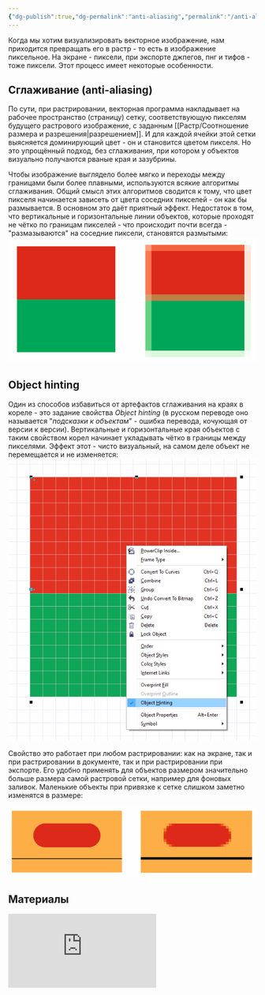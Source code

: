 ```yaml
---
{"dg-publish":true,"dg-permalink":"anti-aliasing","permalink":"/anti-aliasing/","created":"2023-12-13T18:35:18.331+07:00","updated":"2023-12-13T19:14:41.424+07:00"}
---
```


Когда мы хотим визуализировать векторное изображение, нам приходится превращать его в растр - то есть в изображение пиксельное. На экране - пиксели, при экспорте джпегов, пнг и тифов - тоже пиксели. Этот процесс имеет некоторые особенности.

## Сглаживание (anti-aliasing)

По сути, при растрировании, векторная программа накладывает на рабочее пространство (страницу) сетку, соответствующую пикселям будущего растрового изображение, с заданным [[Растр/Соотношение размера и разрешения\|разрешением]]. И для каждой ячейки этой сетки выясняется доминирующий цвет - он и становится цветом пикселя. Но это упрощённый подход, без сглаживания, при котором у объектов визуально получаются рваные края и зазубрины.

Чтобы изображение выглядело более мягко и переходы между границами были более плавными, используются всякие алгоритмы сглаживания. Общий смысл этих алгоритмов сводится к тому, что цвет пикселя начинается зависеть от цвета соседних пикселей - он как бы размывается. В основном это даёт приятный эффект. Недостаток в том, что вертикальные и горизонтальные линии объектов, которые проходят не чётко по границам пикселей - что происходит почти всегда - "размазываются" на соседние пиксели, становятся размытыми:
![anti-aliased-edges-1.png](/img/user/assets/anti-aliased-edges-1.png)

## Object hinting

Один из способов избавиться от артефактов сглаживания на краях в кореле - это задание свойства *Object hinting* (в русском переводе оно называется "*подсказки к объектам*" - ошибка перевода, кочующая от версии к версии). Вертикальные и горизонтальные края объектов с таким свойством корел начинает укладывать чётко в границы между пикселями. Эффект этот  - чисто визуальный, на самом деле объект не перемещается и не изменяется:
![object-hinting-property-1.png](/img/user/assets/object-hinting-property-1.png)

Свойство это работает при любом растрировании: как на экране, так и при растрировании в документе, так и при растрировании при экспорте. Его удобно применять для объектов размером значительно больше размера самой растровой сетки, например для фоновых заливок. Маленькие объекты при привязке к сетке слишком заметно изменятся в размере:

![object-hinting-small-1.png](/img/user/assets/object-hinting-small-1.png)
## Материалы

<iframe src="https://www.youtube.com/embed/n3UE--6iWw8" class="youtube" title="" loading="lazy" frameborder="0" allow="accelerometer; autoplay; clipboard-write; encrypted-media; gyroscope; picture-in-picture; web-share" allowfullscreen></iframe>